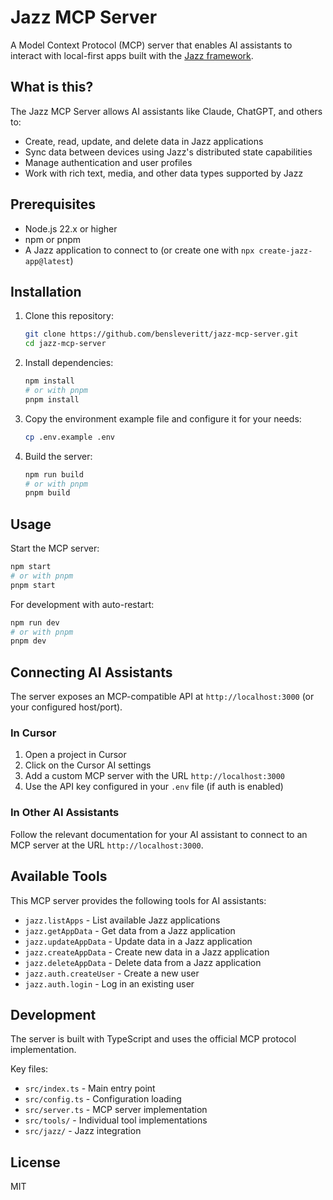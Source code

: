 # Jazz MCP Server

A Model Context Protocol (MCP) server that enables AI assistants to interact with local-first apps built with the [Jazz framework](https://jazz.tools/).

## What is this?

The Jazz MCP Server allows AI assistants like Claude, ChatGPT, and others to:

- Create, read, update, and delete data in Jazz applications
- Sync data between devices using Jazz's distributed state capabilities
- Manage authentication and user profiles
- Work with rich text, media, and other data types supported by Jazz

## Prerequisites

- Node.js 22.x or higher
- npm or pnpm
- A Jazz application to connect to (or create one with `npx create-jazz-app@latest`)

## Installation

1. Clone this repository:
   ```bash
   git clone https://github.com/bensleveritt/jazz-mcp-server.git
   cd jazz-mcp-server
   ```

2. Install dependencies:
   ```bash
   npm install
   # or with pnpm
   pnpm install
   ```

3. Copy the environment example file and configure it for your needs:
   ```bash
   cp .env.example .env
   ```

4. Build the server:
   ```bash
   npm run build
   # or with pnpm
   pnpm build
   ```

## Usage

Start the MCP server:

```bash
npm start
# or with pnpm
pnpm start
```

For development with auto-restart:

```bash
npm run dev
# or with pnpm
pnpm dev
```

## Connecting AI Assistants

The server exposes an MCP-compatible API at `http://localhost:3000` (or your configured host/port).

### In Cursor

1. Open a project in Cursor
2. Click on the Cursor AI settings
3. Add a custom MCP server with the URL `http://localhost:3000`
4. Use the API key configured in your `.env` file (if auth is enabled)

### In Other AI Assistants

Follow the relevant documentation for your AI assistant to connect to an MCP server at the URL `http://localhost:3000`.

## Available Tools

This MCP server provides the following tools for AI assistants:

- `jazz.listApps` - List available Jazz applications
- `jazz.getAppData` - Get data from a Jazz application
- `jazz.updateAppData` - Update data in a Jazz application
- `jazz.createAppData` - Create new data in a Jazz application
- `jazz.deleteAppData` - Delete data from a Jazz application
- `jazz.auth.createUser` - Create a new user
- `jazz.auth.login` - Log in an existing user

## Development

The server is built with TypeScript and uses the official MCP protocol implementation. 

Key files:
- `src/index.ts` - Main entry point
- `src/config.ts` - Configuration loading
- `src/server.ts` - MCP server implementation
- `src/tools/` - Individual tool implementations
- `src/jazz/` - Jazz integration

## License

MIT
